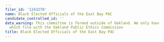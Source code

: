 ```yaml
---
filer_id: '1243278'
name: Black Elected Officials of the East Bay PAC
candidate_controlled_id: ''
data_warning: This committee is formed outside of Oakland. We only have data on committees
  which file with the Oakland Public Ethics Commission
title: Black Elected Officials of the East Bay PAC
---
```

